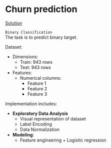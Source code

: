 # Churn prediction

[Solution](https://nbviewer.org/github/Extremesarova/mini_projects/blob/main/synthetic_classification/simple_classification/simple_classification.ipynb)  

`Binary Classification`  
The task is to predict binary target.  

Dataset:

* Dimensions:
  * Train: 943 rows
  * Test: 943 rows
* Features:
  * Numerical columns:
    * Feature 1
    * Feature 2
    * Feature 3

Implementation includes:

* **Exploratory Data Analysis**
  * Visual representation of dataset
  * Label Encoding
  * Data Normalization
* **Modeling**:
  * Feature engineering + Logistic regression
